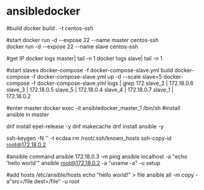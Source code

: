 # ansibledocker
 #build
 docker build . -t centos-ssh 

#start 
 docker run -d --expose 22 --name master  centos-ssh  
 docker run -d --expose 22 --name slave  centos-ssh 

#get IP
docker logs master| tail -n 1 
docker logs slave| tail -n 1 




#start slaves
docker-compose -f docker-compose-slave.yml build 
docker-compose -f docker-compose-slave.yml up -d --scale slave=5
docker-compose -f docker-compose-slave.yml logs  | grep 172
slave_2  | 172.18.0.6 
slave_3  | 172.18.0.5 
slave_5  | 172.18.0.4 
slave_4  | 172.18.0.7 
slave_1  | 172.18.0.2 




#enter master
docker exec -it  ansibledocker_master_1 /bin/sh
#install ansible in master

 dnf install epel-release -y
 dnf makecache
 dnf install ansible -y

ssh-keygen  -N '' -t ecdsa
rm /root/.ssh/known_hosts
 ssh-copy-id root@172.18.0.2


#ansible command
ansible 172.18.0.3 -m ping
ansible localhost -a "echo 'hello world'"
ansible root@172.18.0.2 -a "uname -a" -u setup

#add hosts
/etc/ansible/hosts
echo "hello world!" > file
ansible all -m copy -a"src=/file dest=/file" -u root